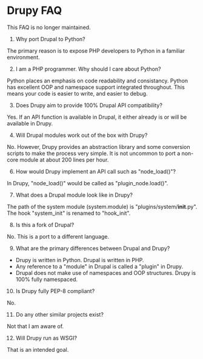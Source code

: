 Drupy FAQ
=========

This FAQ is no longer maintained.

1. Why port Drupal to Python?

  The primary reason is to expose PHP developers to Python in
  a familiar environment.

2. I am a PHP programmer. Why should I care about Python?

  Python places an emphasis on code readability and
  consistancy. Python has excellent OOP and namespace support integrated
  throughout. This means your code is easier to write, and easier to debug.

3. Does Drupy aim to provide 100% Drupal API compatibility?

  Yes. If an API function is available in Drupal, it either already is
  or will be available in Drupy.

4. Will Drupal modules work out of the box with Drupy?

  No. However, Drupy provides an abstraction library and some conversion
  scripts to make the process very simple. It is not uncommon to port a
  non-core module at about 200 lines per hour.

6. How would Drupy implement an API call such as "node_load()"?

  In Drupy, "node_load()" would be called as "plugin_node.load()".

7. What does a Drupal module look like in Drupy?

  The path of the system module (system.module) is
  "plugins/system/__init__.py". The hook "system_init" is renamed
  to "hook_init".

8. Is this a fork of Drupal?

  No. This is a port to a different language.

9. What are the primary differences between Drupal and Drupy?

  * Drupy is written in Python. Drupal is written in PHP.
  * Any reference to a "module" in Drupal is called a "plugin" in Drupy.
  * Drupal does not make use of namespaces and OOP structures. Drupy is 100% fully namespaced.

10. Is Drupy fully PEP-8 compliant?

  No.

11. Do any other similar projects exist?

  Not that I am aware of.

12. Will Drupy run as WSGI?

  That is an intended goal.
